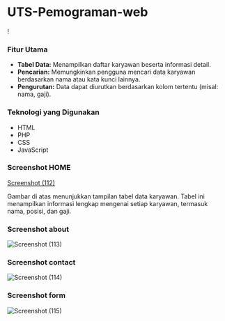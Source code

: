 # UTS-Pemograman-web

!
### Fitur Utama
* **Tabel Data:** Menampilkan daftar karyawan beserta informasi detail.
* **Pencarian:** Memungkinkan pengguna mencari data karyawan berdasarkan nama atau kata kunci lainnya.
* **Pengurutan:** Data dapat diurutkan berdasarkan kolom tertentu (misal: nama, gaji).

### Teknologi yang Digunakan
* HTML
* PHP
* CSS
* JavaScript

### Screenshot HOME
[Screenshot (112)](https://github.com/user-attachments/assets/5918835d-3bb0-4bbd-be85-abdb5474c181)

Gambar di atas menunjukkan tampilan tabel data karyawan. Tabel ini menampilkan informasi lengkap mengenai setiap karyawan, termasuk nama, posisi, dan gaji.
### Screenshot about
![Screenshot (113)](https://github.com/user-attachments/assets/01483c42-574e-4c9f-a7cb-faecd9c91abc)
### Screenshot contact
![Screenshot (114)](https://github.com/user-attachments/assets/b13dd15e-9fdd-48fe-9212-bf19c2ae6a50)
### Screenshot form
![Screenshot (115)](https://github.com/user-attachments/assets/0d026648-e859-4a19-baae-930bd64d5936)
